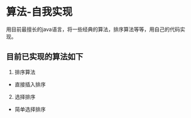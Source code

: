 # 算法-自我实现
用目前最擅长的java语言，将一些经典的算法，排序算法等等，用自己的代码实现。
## 目前已实现的算法如下
	
1. 排序算法
- 直接插入排序  
2. 选择排序
- 简单选择排序
